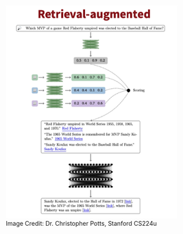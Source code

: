 


<!-- <img src="./app/assets/RAG.png" alt="RAG" width="400" title="RAG LLM"> -->

<figure>
  <img src="./app/assets/RAG.png" alt="RAG" width="400>
  <figcaption>Image Credit: <a href="https://web.stanford.edu/~cgpotts/">Image Credit: Dr. Christopher Potts, Stanford CS224u</a></figcaption>
</figure>
